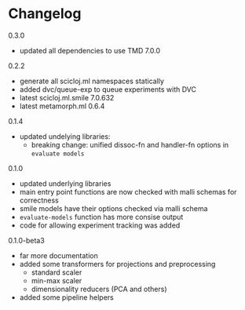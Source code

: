 # Changelog
0.3.0
 - updated all dependencies to use TMD 7.0.0
 
 
0.2.2
 - generate all scicloj.ml namespaces statically
 - added dvc/queue-exp to queue experiments with DVC
 - latest scicloj.ml.smile 7.0.632
 - latest metamorph.ml 0.6.4
 

0.1.4
 - updated undelying libraries:
   - breaking change: unified dissoc-fn and handler-fn options in `evaluate models`

0.1.0
- updated underlying libraries 
- main entry point functions are now checked with malli schemas for correctness
- smile models have their options checked via malli schema
- `evaluate-models` function has more consise output
- code for allowing experiment tracking was added


0.1.0-beta3
- far more documentation
- added some transformers for projections and preprocessing
  - standard scaler
  - min-max scaler
  - dimensionality reducers (PCA and others)
- added some pipeline helpers


